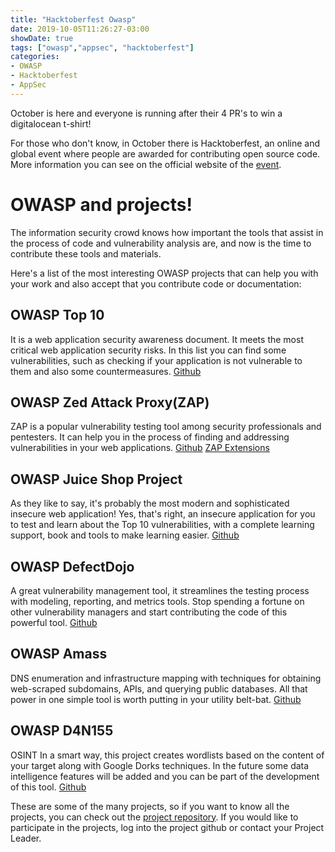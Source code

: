 ```yaml
---
title: "Hacktoberfest Owasp"
date: 2019-10-05T11:26:27-03:00
showDate: true
tags: ["owasp","appsec", "hacktoberfest"]
categories:
- OWASP
- Hacktoberfest
- AppSec
---
```


October is here and everyone is running after their 4 PR's to win a digitalocean t-shirt!

For those who don't know, in October there is Hacktoberfest, an online and global event where people are awarded for contributing open source code. More information you can see on the official website of the [event](https://hacktoberfest.digitalocean.com).

# OWASP and projects!

The information security crowd knows how important the tools that assist in the process of code and vulnerability analysis are, and now is the time to contribute these tools and materials.

Here's a list of the most interesting OWASP projects that can help you with your work and also accept that you contribute code or documentation:

## OWASP Top 10

It is a web application security awareness document. It meets the most critical web application security risks. In this list you can find some vulnerabilities, such as checking if your application is not vulnerable to them and also some countermeasures. [Github](https://github.com/OWASP/Top10/issues)

## OWASP Zed Attack Proxy(ZAP)

ZAP is a popular vulnerability testing tool among security professionals and pentesters. It can help you in the process of finding and addressing vulnerabilities in your web applications. [Github](https://github.com/zaproxy/zaproxy/) [ZAP Extensions](https://github.com/zaproxy/zap-extensions/)

## OWASP Juice Shop Project

As they like to say, it's probably the most modern and sophisticated insecure web application! Yes, that's right, an insecure application for you to test and learn about the Top 10 vulnerabilities, with a complete learning support, book and tools to make learning easier. [Github](https://github.com/bkimminich/juice-shop)

## OWASP DefectDojo

A great vulnerability management tool, it streamlines the testing process with modeling, reporting, and metrics tools. Stop spending a fortune on other vulnerability managers and start contributing the code of this powerful tool. [Github](https://github.com/DefectDojo/django-DefectDojo/)

## OWASP Amass

DNS enumeration and infrastructure mapping with techniques for obtaining web-scraped subdomains, APIs, and querying public databases. All that power in one simple tool is worth putting in your utility belt-bat. [Github](https://github.com/OWASP/Amass)

## OWASP D4N155

OSINT In a smart way, this project creates wordlists based on the content of your target along with Google Dorks techniques. In the future some data intelligence features will be added and you can be part of the development of this tool. [Github](https://github.com/OWASP/D4N155)

These are some of the many projects, so if you want to know all the projects, you can check out the [project repository](https://www.owasp.org/index.php/Category:OWASP_Project#tab=Project_Inventory). If you would like to participate in the projects, log into the project github or contact your Project Leader.
